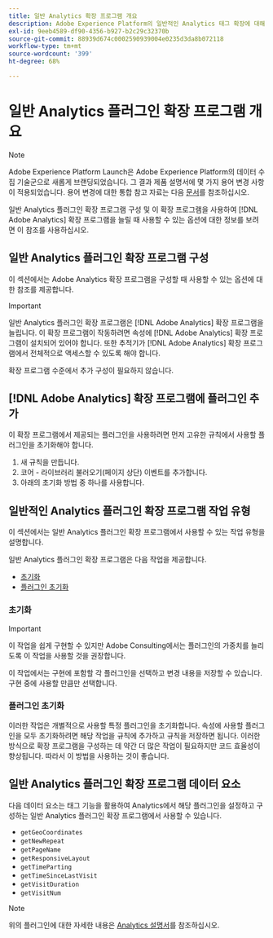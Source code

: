 ```yaml
---
title: 일반 Analytics 확장 프로그램 개요
description: Adobe Experience Platform의 일반적인 Analytics 태그 확장에 대해 알아봅니다.
exl-id: 9eeb4589-df90-4356-b927-b2c29c32370b
source-git-commit: 88939d674c0002590939004e0235d3da8b072118
workflow-type: tm+mt
source-wordcount: '399'
ht-degree: 68%

---
```


# 일반 Analytics 플러그인 확장 프로그램 개요

>[!NOTE]
>
>Adobe Experience Platform Launch은 Adobe Experience Platform의 데이터 수집 기술군으로 새롭게 브랜딩되었습니다. 그 결과 제품 설명서에 몇 가지 용어 변경 사항이 적용되었습니다. 용어 변경에 대한 통합 참고 자료는 다음 [문서](../../../term-updates.md)를 참조하십시오.

일반 Analytics 플러그인 확장 프로그램 구성 및 이 확장 프로그램을 사용하여 [!DNL Adobe Analytics] 확장 프로그램을 늘릴 때 사용할 수 있는 옵션에 대한 정보를 보려면 이 참조를 사용하십시오.

## 일반 Analytics 플러그인 확장 프로그램 구성

이 섹션에서는 Adobe Analytics 확장 프로그램을 구성할 때 사용할 수 있는 옵션에 대한 참조를 제공합니다.

>[!IMPORTANT]
>
>일반 Analytics 플러그인 확장 프로그램은 [!DNL Adobe Analytics] 확장 프로그램을 늘립니다. 이 확장 프로그램이 작동하려면 속성에 [!DNL Adobe Analytics] 확장 프로그램이 설치되어 있어야 합니다. 또한 추적기가 [!DNL Adobe Analytics] 확장 프로그램에서 전체적으로 액세스할 수 있도록 해야 합니다.

확장 프로그램 수준에서 추가 구성이 필요하지 않습니다.

## [!DNL Adobe Analytics] 확장 프로그램에 플러그인 추가

이 확장 프로그램에서 제공되는 플러그인을 사용하려면 먼저 고유한 규칙에서 사용할 플러그인을 초기화해야 합니다.

1. 새 규칙을 만듭니다.
1. 코어 - 라이브러리 불러오기(페이지 상단) 이벤트를 추가합니다.
1. 아래의 초기화 방법 중 하나를 사용합니다.

## 일반적인 Analytics 플러그인 확장 프로그램 작업 유형

이 섹션에서는 일반 Analytics 플러그인 확장 프로그램에서 사용할 수 있는 작업 유형을 설명합니다.

일반 Analytics 플러그인 확장 프로그램은 다음 작업을 제공합니다.

* [초기화](#initialize)
* [플러그인 초기화](#initialize-plugin)

### 초기화

>[!IMPORTANT]
>
>이 작업을 쉽게 구현할 수 있지만 Adobe Consulting에서는 플러그인의 가중치를 늘리도록 이 작업을 사용할 것을 권장합니다.

이 작업에서는 구현에 포함할 각 플러그인을 선택하고 변경 내용을 저장할 수 있습니다. 구현 중에 사용할 만큼만 선택합니다.

### 플러그인 초기화

이러한 작업은 개별적으로 사용할 특정 플러그인을 초기화합니다. 속성에 사용할 플러그인을 모두 초기화하려면 해당 작업을 규칙에 추가하고 규칙을 저장하면 됩니다. 이러한 방식으로 확장 프로그램을 구성하는 데 약간 더 많은 작업이 필요하지만 코드 효율성이 향상됩니다. 따라서 이 방법을 사용하는 것이 좋습니다.

## 일반 Analytics 플러그인 확장 프로그램 데이터 요소

다음 데이터 요소는 태그 기능을 활용하여 Analytics에서 해당 플러그인을 설정하고 구성하는 일반 Analytics 플러그인 확장 프로그램에서 사용할 수 있습니다.

* `getGeoCoordinates`
* `getNewRepeat`
* `getPageName`
* `getResponsiveLayout`
* `getTimeParting`
* `getTimeSinceLastVisit`
* `getVisitDuration`
* `getVisitNum`

>[!NOTE]
>
>위의 플러그인에 대한 자세한 내용은 [Analytics 설명서](https://experienceleague.adobe.com/docs/analytics/implementation/vars/plugins/impl-plugins.html)를 참조하십시오.
